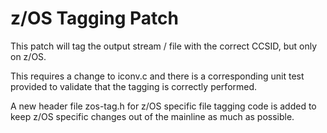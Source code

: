 # z/OS Tagging Patch

This patch will tag the output stream / file with the correct CCSID, 
but only on z/OS.

This requires a change to iconv.c and there is a corresponding unit 
test provided to validate that the tagging is correctly performed.

A new header file zos-tag.h for z/OS specific file tagging code is
added to keep z/OS specific changes out of the mainline as much as
possible.


